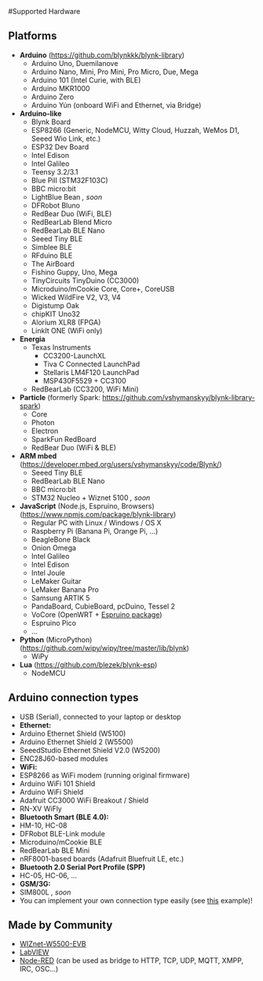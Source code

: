 #Supported Hardware

## Platforms

- **Arduino** (https://github.com/blynkkk/blynk-library)
  - Arduino Uno, Duemilanove
  - Arduino Nano, Mini, Pro Mini, Pro Micro, Due, Mega
  - Arduino 101 (Intel Curie, with BLE)
  - Arduino MKR1000
  - Arduino Zero
  - Arduino Yún (onboard WiFi and Ethernet, via Bridge)
- **Arduino-like**
  - Blynk Board
  - ESP8266 (Generic, NodeMCU, Witty Cloud, Huzzah, WeMos D1, Seeed Wio Link, etc.)
  - ESP32 Dev Board
  - Intel Edison
  - Intel Galileo
  - Teensy 3.2/3.1
  - Blue Pill (STM32F103C)
  - BBC micro:bit
  - LightBlue Bean *, soon*
  - DFRobot Bluno
  - RedBear Duo (WiFi, BLE)
  - RedBearLab Blend Micro
  - RedBearLab BLE Nano
  - Seeed Tiny BLE
  - Simblee BLE
  - RFduino BLE
  - The AirBoard
  - Fishino Guppy, Uno, Mega
  - TinyCircuits TinyDuino (CC3000)
  - Microduino/mCookie Core, Core+, CoreUSB
  - Wicked WildFire V2, V3, V4
  - Digistump Oak
  - chipKIT Uno32
  - Alorium XLR8 (FPGA)
  - LinkIt ONE (WiFi only)
- **Energia**
  - Texas Instruments
    - CC3200-LaunchXL
    - Tiva C Connected LaunchPad
    - Stellaris LM4F120 LaunchPad
    - MSP430F5529 + CC3100
  - RedBearLab (CC3200, WiFi Mini)
- **Particle** (formerly Spark: https://github.com/vshymanskyy/blynk-library-spark)
  - Core
  - Photon
  - Electron
  - SparkFun RedBoard
  - RedBear Duo (WiFi & BLE)
- **ARM mbed** (https://developer.mbed.org/users/vshymanskyy/code/Blynk/)
  - Seeed Tiny BLE
  - RedBearLab BLE Nano
  - BBC micro:bit
  - STM32 Nucleo + Wiznet 5100 *, soon*
- **JavaScript** (Node.js, Espruino, Browsers) (https://www.npmjs.com/package/blynk-library)
  - Regular PC with Linux / Windows / OS X
  - Raspberry Pi (Banana Pi, Orange Pi, ...)
  - BeagleBone Black
  - Onion Omega
  - Intel Galileo
  - Intel Edison
  - Intel Joule
  - LeMaker Guitar
  - LeMaker Banana Pro
  - Samsung ARTIK 5
  - PandaBoard, CubieBoard, pcDuino, Tessel 2
  - VoCore (OpenWRT + [Espruino package](https://github.com/vshymanskyy/OpenWRT-Espruino-packages))
  - Espruino Pico
  - ...
- **Python** (MicroPython) (https://github.com/wipy/wipy/tree/master/lib/blynk)
  - WiPy
- **Lua** (https://github.com/blezek/blynk-esp)
  - NodeMCU

## Arduino connection types
- USB (Serial), connected to your laptop or desktop
- **Ethernet:**
 - Arduino Ethernet Shield (W5100)
 - Arduino Ethernet Shield 2 (W5500)
 - SeeedStudio Ethernet Shield V2.0 (W5200)
 - ENC28J60-based modules
- **WiFi:**
 - ESP8266 as WiFi modem (running original firmware)
 - Arduino WiFi 101 Shield
 - Arduino WiFi Shield
 - Adafruit CC3000 WiFi Breakout / Shield
 - RN-XV WiFly
- **Bluetooth Smart (BLE 4.0):**
 - HM-10, HC-08
 - DFRobot BLE-Link module
 - Microduino/mCookie BLE
 - RedBearLab BLE Mini
 - nRF8001-based boards (Adafruit Bluefruit LE, etc.)
- **Bluetooth 2.0 Serial Port Profile (SPP)**
 - HC-05, HC-06, ...
- **GSM/3G:**
 - SIM800L *, soon*
- You can implement your own connection type easily (see [this](https://github.com/blynkkk/blynk-library/blob/master/examples/Boards_USB_Serial/User_Defined_Connection/User_Defined_Connection.ino) example)!

## Made by Community

- [WIZnet-W5500-EVB](http://instructables.com/id/WIZnet-W5500-EVB-and-Blynk-App-communication)
- [LabVIEW](https://github.com/juncaofish/NI-LabVIEWInterfaceforBlynk)
- [Node-RED](https://github.com/tzapu/node-red-contrib-blynk) (can be used as bridge to HTTP, TCP, UDP, MQTT, XMPP, IRC, OSC...)
